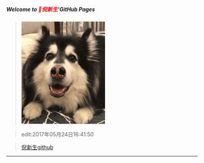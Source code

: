 ##### Welcome to <span style="color:red">🍎倪新生'</span>GitHub Pages
>![](AboutMe/497AC128F967EE8463299654199BC88A.gif)

>edit:2017年05月24日16:41:50

>[倪新生github](https://github.com/wvqusrtg)

>

---